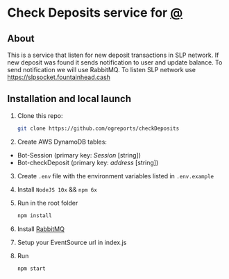 # Check Deposits service for [@](https://t.me/)

## About

This is a service that listen for new deposit transactions in SLP network.
If new deposit was found it sends notification to user and update balance.
To send notification we will use RabbitMQ.
To listen SLP network use https://slpsocket.fountainhead.cash

## Installation and local launch

1. Clone this repo:

   ```bash
   git clone https://github.com/ogreports/checkDeposits
   ```

2. Create AWS DynamoDB tables:

- Bot-Session (primary key: _Session_ [string])
- Bot-checkDeposit (primary key: _address_ [string])

3. Create `.env` file with the environment variables listed in `.env.example`

4. Install `NodeJS 10x` && `npm 6x`

5. Run in the root folder

   ```bash
   npm install
   ```

6. Install [RabbitMQ](https://www.rabbitmq.com/download.html)

7. Setup your EventSource url in index.js 

8. Run

    ```bash
    npm start
    ```

